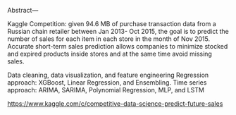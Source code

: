 Abstract— 

Kaggle Competition: given 94.6 MB of purchase transaction data from a Russian chain retailer between Jan 2013- Oct 2015, the goal is to predict the number of sales for each item in each store in the month of Nov 2015. Accurate short-term sales prediction allows companies to minimize stocked and expired products inside stores and at the same time avoid missing sales. 

Data cleaning, data visualization, and feature engineering
Regression approach: XGBoost, Linear Regression, and Ensembling. 
Time series approach: ARIMA, SARIMA, Polynomial Regression, MLP, and LSTM

 https://www.kaggle.com/c/competitive-data-science-predict-future-sales


